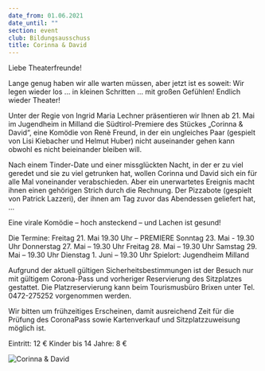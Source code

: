 ```yaml
---
date_from: 01.06.2021
date_until: ""
section: event
club: Bildungsausschuss
title: Corinna & David
---
```

Liebe Theaterfreunde!

Lange genug haben wir alle warten müssen, aber jetzt ist es soweit: Wir legen wieder los … in kleinen Schritten … mit großen Gefühlen! Endlich wieder Theater!

Unter der Regie von Ingrid Maria Lechner präsentieren wir Ihnen ab 21. Mai im Jugendheim in Milland die Südtirol-Premiere des Stückes „Corinna & David“, eine Komödie von Renè Freund, in der ein ungleiches Paar (gespielt von Lisi Kiebacher und Helmut Huber) nicht auseinander gehen kann obwohl es nicht beieinander bleiben will.

Nach einem Tinder-Date und einer missglückten Nacht, in der er zu viel geredet und sie zu viel getrunken hat, wollen Corinna und David sich ein für alle Mal voneinander verabschieden. Aber ein unerwartetes Ereignis macht ihnen einen gehörigen Strich durch die Rechnung. Der Pizzabote (gespielt von Patrick Lazzeri), der ihnen am Tag zuvor das Abendessen geliefert hat, …

Eine virale Komödie – hoch ansteckend – und Lachen ist gesund!

Die Termine: Freitag 21. Mai 19.30 Uhr – PREMIERE Sonntag 23. Mai - 19.30 Uhr Donnerstag 27. Mai – 19.30 Uhr Freitag 28. Mai – 19.30 Uhr Samstag 29. Mai – 19.30 Uhr Dienstag 1. Juni – 19.30 Uhr Spielort: Jugendheim Milland

Aufgrund der aktuell gültigen Sicherheitsbestimmungen ist der Besuch nur mit gültigem Corona-Pass und vorheriger Reservierung des Sitzplatzes gestattet. Die Platzreservierung kann beim Tourismusbüro Brixen unter Tel. 0472-275252 vorgenommen werden.

Wir bitten um frühzeitiges Erscheinen, damit ausreichend Zeit für die Prüfung des CoronaPass sowie Kartenverkauf und Sitzplatzzuweisung möglich ist.

Eintritt: 12 € Kinder bis 14 Jahre: 8 €



![Corinna & David](assets/flyer.jpg "Corinna & David")